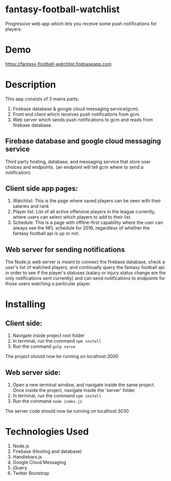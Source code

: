 # fantasy-football-watchlist
Progressive web app which lets you receive some push notifications for players.

# Demo
https://fantasy-football-watchlist.firebaseapp.com

# Description
This app consists of 3 mains parts:

1. Firebase database & google cloud messaging service(gcm).
2. Front end client which receives push notifications from gcm.
3. Web server which sends push notifications to gcm and reads from firebase database.

## Firebase database and google cloud messaging service
Third party hosting, database, and messaging service that store user choices and endpoints.  (an endpoint will tell gcm where to send a notification)

## Client side app pages:
1. Watchlist: This is the page where saved players can be seen with their salaries and rank
2. Player list:  List of all active offensive players in the league currently, where users can select which players to add to their list.
3. Schedule:  This is a page with offline-first capability where the user can always see the NFL schedule for 2016, regardless of whether the fantasy football api is up or not.

## Web server for sending notifications
The Node.js web server is meant to connect the firebase database, check a user's list of watched players, and continually query the fantasy football api in order to see if the player's statuses (salary or injury status change are the only notifications sent currently) and can send notifications to endpoints for those users watching a particular player.

# Installing

## Client side:
1. Navigate inside project root folder
2. In terminal, run the command ```npm install```
3. Run the command ```gulp serve```

The project should now be running on localhost:3000

## Web server side:
1. Open a new terminal window, and navigate inside the same project.  Once inside the project, navigate inside the 'server' folder
2. In terminal, run the command ```npm install```
3. Run the command ```node index.js```

The server code should now be running on localhost:3030

# Technologies Used

1. Node.js
2. Firebase (Hosting and database)
3. Handlebars.js
4. Google Cloud Messaging
5. jQuery
6. Twitter Bootstrap
